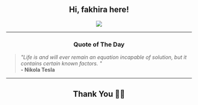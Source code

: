 <h2 align="center"> Hi, fakhira here!</h2>

<p align="center">
<a href="https://github.com/fakhiralkda" alt="github streak"><img src="https://dvst-streak.herokuapp.com/?user=fakhiralkda&theme=tokyonight&fire=DD472C"></a>
</p>

<hr>
<h3 align="center">Quote of The Day</h3>
<p align="center">
<blockquote>
<i>"Life is and will ever remain an equation incapable of solution, but it contains certain known factors. "</i>
<br>
<b>- Nikola Tesla</b>
</blockquote>
</p>


<hr>
<h2 align="center">Thank You 🙏🏼</h2>
